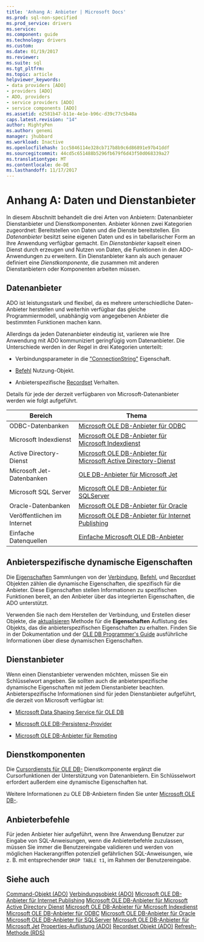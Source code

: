 ```yaml
---
title: 'Anhang A: Anbieter | Microsoft Docs'
ms.prod: sql-non-specified
ms.prod_service: drivers
ms.service: 
ms.component: guide
ms.technology: drivers
ms.custom: 
ms.date: 01/19/2017
ms.reviewer: 
ms.suite: sql
ms.tgt_pltfrm: 
ms.topic: article
helpviewer_keywords:
- data providers [ADO]
- providers [ADO]
- ADO, providers
- service providers [ADO]
- service components [ADO]
ms.assetid: e2581b47-b11e-4e1e-b96c-d39c77c5b48a
caps.latest.revision: "14"
author: MightyPen
ms.author: genemi
manager: jhubbard
ms.workload: Inactive
ms.openlocfilehash: 1cc5846114e328cb717b8b9c6d86891e97b41ddf
ms.sourcegitcommit: 44cd5c651488b5296fb679f6d43f50d068339a27
ms.translationtype: MT
ms.contentlocale: de-DE
ms.lasthandoff: 11/17/2017
---
```

# <a name="appendix-a-data-and-service-providers"></a>Anhang A: Daten und Dienstanbieter
In diesem Abschnitt behandelt die drei Arten von Anbietern: Datenanbieter Dienstanbieter und Dienstkomponenten. Anbieter können zwei Kategorien zugeordnet: Bereitstellen von Daten und die Dienste bereitstellen. Ein *Datenanbieter* besitzt seine eigenen Daten und es in tabellarischer Form an Ihre Anwendung verfügbar gemacht. Ein *Dienstanbieter* kapselt einen Dienst durch erzeugen und Nutzen von Daten, die Funktionen in den ADO-Anwendungen zu erweitern. Ein Dienstanbieter kann als auch genauer definiert eine *Dienstkomponente*, die zusammen mit anderen Dienstanbietern oder Komponenten arbeiten müssen.

## <a name="data-providers"></a>Datenanbieter
 ADO ist leistungsstark und flexibel, da es mehrere unterschiedliche Daten-Anbieter herstellen und weiterhin verfügbar das gleiche Programmiermodell, unabhängig vom angegebenen Anbieter die bestimmten Funktionen machen kann.

 Allerdings da jeden Datenanbieter eindeutig ist, variieren wie Ihre Anwendung mit ADO kommuniziert geringfügig vom Datenanbieter. Die Unterschiede werden in der Regel in drei Kategorien unterteilt:

-   Verbindungsparameter in die ["ConnectionString"](../../../ado/reference/ado-api/connectionstring-property-ado.md) Eigenschaft.

-   [Befehl](../../../ado/reference/ado-api/command-object-ado.md) Nutzung-Objekt.

-   Anbieterspezifische [Recordset](../../../ado/reference/ado-api/recordset-object-ado.md) Verhalten.

 Details für jede der derzeit verfügbaren von Microsoft-Datenanbieter werden wie folgt aufgeführt.

|Bereich|Thema|
|----------|-----------|
|ODBC-Datenbanken|[Microsoft OLE DB-Anbieter für ODBC](../../../ado/guide/appendixes/microsoft-ole-db-provider-for-odbc.md)|
|Microsoft Indexdienst|[Microsoft OLE DB-Anbieter für Microsoft Indexdienst](../../../ado/guide/appendixes/microsoft-ole-db-provider-for-microsoft-indexing-service.md)|
|Active Directory-Dienst|[Microsoft OLE DB-Anbieter für Microsoft Active Directory-Dienst](../../../ado/guide/appendixes/microsoft-ole-db-provider-for-microsoft-active-directory-service.md)|
|Microsoft Jet-Datenbanken|[OLE DB-Anbieter für Microsoft Jet](../../../ado/guide/appendixes/microsoft-ole-db-provider-for-microsoft-jet.md)|
|Microsoft SQL Server|[Microsoft OLE DB-Anbieter für SQLServer](../../../ado/guide/appendixes/microsoft-ole-db-provider-for-sql-server.md)|
|Oracle-Datenbanken|[Microsoft OLE DB-Anbieter für Oracle](../../../ado/guide/appendixes/microsoft-ole-db-provider-for-oracle.md)|
|Veröffentlichen im Internet|[Microsoft OLE DB-Anbieter für Internet Publishing](../../../ado/guide/appendixes/microsoft-ole-db-provider-for-internet-publishing.md)|
|Einfache Datenquellen|[Einfache Microsoft OLE DB-Anbieter](../../../ado/guide/appendixes/microsoft-ole-db-simple-provider.md)|

## <a name="provider-specific-dynamic-properties"></a>Anbieterspezifische dynamische Eigenschaften
 Die [Eigenschaften](../../../ado/reference/ado-api/properties-collection-ado.md) Sammlungen von der [Verbindung](../../../ado/reference/ado-api/connection-object-ado.md), [Befehl](../../../ado/reference/ado-api/command-object-ado.md), und [Recordset](../../../ado/reference/ado-api/recordset-object-ado.md) Objekten zählen die dynamische Eigenschaften, die spezifisch für die Anbieter. Diese Eigenschaften stellen Informationen zu spezifischen Funktionen bereit, an den Anbieter über das integrierten Eigenschaften, die ADO unterstützt.

 Verwenden Sie nach dem Herstellen der Verbindung, und Erstellen dieser Objekte, die [aktualisieren](../../../ado/reference/ado-api/refresh-method-ado.md) Methode für die **Eigenschaften** Auflistung des Objekts, das die anbieterspezifischen Eigenschaften zu erhalten. Finden Sie in der Dokumentation und der [OLE DB Programmer's Guide](http://msdn.microsoft.com/en-us/3c5e2dd5-35e5-4a93-ac3a-3818bb43bbf8) ausführliche Informationen über diese dynamischen Eigenschaften.

## <a name="service-providers"></a>Dienstanbieter
 Wenn einen Dienstanbieter verwenden möchten, müssen Sie ein Schlüsselwort angeben. Sie sollten auch die anbieterspezifische dynamische Eigenschaften mit jedem Dienstanbieter beachten. Anbieterspezifische Informationen sind für jeden Dienstanbieter aufgeführt, die derzeit von Microsoft verfügbar ist:

-   [Microsoft Data Shaping Service für OLE DB](../../../ado/guide/appendixes/microsoft-data-shaping-service-for-ole-db-ado-service-provider.md)

-   [Microsoft OLE DB-Persistenz-Provider](../../../ado/guide/appendixes/microsoft-ole-db-persistence-provider-ado-service-provider.md)

-   [Microsoft OLE DB-Anbieter für Remoting](../../../ado/guide/appendixes/microsoft-ole-db-remoting-provider-ado-service-provider.md)

## <a name="service-components"></a>Dienstkomponenten
 Die [Cursordiensts für OLE DB-](../../../ado/guide/appendixes/microsoft-cursor-service-for-ole-db-ado-service-component.md) Dienstkomponente ergänzt die Cursorfunktionen der Unterstützung von Datenanbietern. Ein Schlüsselwort erfordert außerdem eine dynamische Eigenschaften hat.

 Weitere Informationen zu OLE DB-Anbietern finden Sie unter [Microsoft OLE DB-](https://msdn.microsoft.com/library/windows/desktop/ms722784.aspx).

## <a name="provider-commands"></a>Anbieterbefehle
 Für jeden Anbieter hier aufgeführt, wenn Ihre Anwendung Benutzer zur Eingabe von SQL-Anweisungen, wenn die Anbieterbefehle zuzulassen, müssen Sie immer die Benutzereingabe validieren und werden von möglichen Hackerangriffen potenziell gefährlichen SQL-Anweisungen, wie z. B. mit entsprechender `DROP TABLE t1`, im Rahmen der Benutzereingabe.

## <a name="see-also"></a>Siehe auch
 [Command-Objekt (ADO)](../../../ado/reference/ado-api/command-object-ado.md) [Verbindungsobjekt (ADO)](../../../ado/reference/ado-api/connection-object-ado.md) [Microsoft OLE DB-Anbieter für Internet Publishing](../../../ado/guide/appendixes/microsoft-ole-db-provider-for-internet-publishing.md) [Microsoft OLE DB-Anbieter für Microsoft Active Directory Dienst](../../../ado/guide/appendixes/microsoft-ole-db-provider-for-microsoft-active-directory-service.md) [Microsoft OLE DB-Anbieter für Microsoft Indexdienst](../../../ado/guide/appendixes/microsoft-ole-db-provider-for-microsoft-indexing-service.md) [Microsoft OLE DB-Anbieter für ODBC](../../../ado/guide/appendixes/microsoft-ole-db-provider-for-odbc.md) [Microsoft OLE DB-Anbieter für Oracle](../../../ado/guide/appendixes/microsoft-ole-db-provider-for-oracle.md) [Microsoft OLE DB-Anbieter für SQLServer](../../../ado/guide/appendixes/microsoft-ole-db-provider-for-sql-server.md) [Microsoft OLE DB-Anbieter für Microsoft Jet](../../../ado/guide/appendixes/microsoft-ole-db-provider-for-microsoft-jet.md) [Properties-Auflistung (ADO)](../../../ado/reference/ado-api/properties-collection-ado.md) [Recordset Objekt (ADO)](../../../ado/reference/ado-api/recordset-object-ado.md) [Refresh-Methode (RDS)](../../../ado/reference/rds-api/refresh-method-rds.md)
